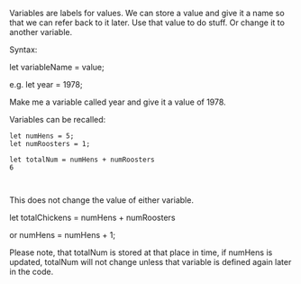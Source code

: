 Variables are labels for values.
We can store a value and give it a name so that we can refer back to it later. 
Use that value to do stuff.
Or change it to another variable. 

Syntax:

let variableName = value;

e.g. let year = 1978; 

Make me a variable called year and give it a value of 1978.

Variables can be recalled:
```
let numHens = 5;
let numRoosters = 1;

let totalNum = numHens + numRoosters
6



```

This does not change the value of either variable.

let totalChickens = numHens + numRoosters

or numHens = numHens + 1;

Please note, that totalNum is stored at that place in time, if numHens is updated, totalNum will not change unless that variable is defined again later in the code. 

